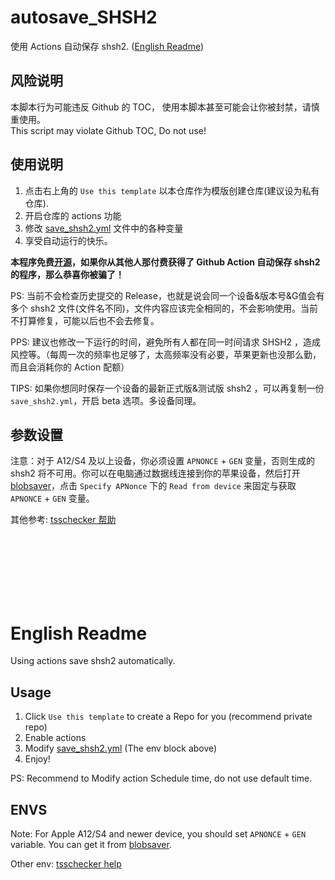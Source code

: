
# autosave_SHSH2
使用 Actions 自动保存 shsh2. ([English Readme](#english-readme))

## 风险说明
本脚本行为可能违反 Github 的 TOC， 使用本脚本甚至可能会让你被封禁，请慎重使用。<br>
This script may violate Github TOC, Do not use!

## 使用说明
1. 点击右上角的 `Use this template` 以本仓库作为模版创建仓库(建议设为私有仓库).
2. 开启仓库的 actions 功能
3. 修改 [save_shsh2.yml](./.github/workflows/save_shsh2.yml) 文件中的各种变量
4. 享受自动运行的快乐。


**本程序免费[开源](https://github.com/tom-snow/autosave_SHSH2)，如果你从其他人那付费获得了 Github Action 自动保存 shsh2 的程序，那么恭喜你被骗了！**

PS: 当前不会检查历史提交的 Release，也就是说会同一个设备&版本号&G值会有多个 shsh2 文件(文件名不同)，文件内容应该完全相同的，不会影响使用。当前不打算修复，可能以后也不会去修复。

PPS: 建议也修改一下运行的时间，避免所有人都在同一时间请求 SHSH2 ，造成风控等。（每周一次的频率也足够了，太高频率没有必要，苹果更新也没那么勤，而且会消耗你的 Action 配额）

TIPS: 如果你想同时保存一个设备的最新正式版&测试版 shsh2 ，可以再复制一份 `save_shsh2.yml`，开启 beta 选项。多设备同理。 

## 参数设置
注意：对于 A12/S4 及以上设备，你必须设置 `APNONCE` + `GEN` 变量，否则生成的 shsh2 将不可用。你可以在电脑通过数据线连接到你的苹果设备，然后打开 [blobsaver](https://github.com/airsquared/blobsaver/releases)，点击 `Specify APNonce` 下的 `Read from device` 来固定与获取 `APNONCE` + `GEN` 变量。

其他参考: [tsschecker 帮助](https://github.com/1Conan/tsschecker#help)

<br><br><br><br><br><br>

# English Readme
Using actions save shsh2 automatically.

## Usage
1. Click `Use this template` to create a Repo for you (recommend private repo)
2. Enable actions
3. Modify [save_shsh2.yml](./.github/workflows/save_shsh2.yml) (The env block above)
4. Enjoy!

PS: Recommend to Modify action Schedule time, do not use default time.

## ENVS
Note: For Apple A12/S4 and newer device, you should set `APNONCE` + `GEN` variable. You can get it from [blobsaver](https://github.com/airsquared/blobsaver/releases).

Other env: [tsschecker help](https://github.com/1Conan/tsschecker#help)
